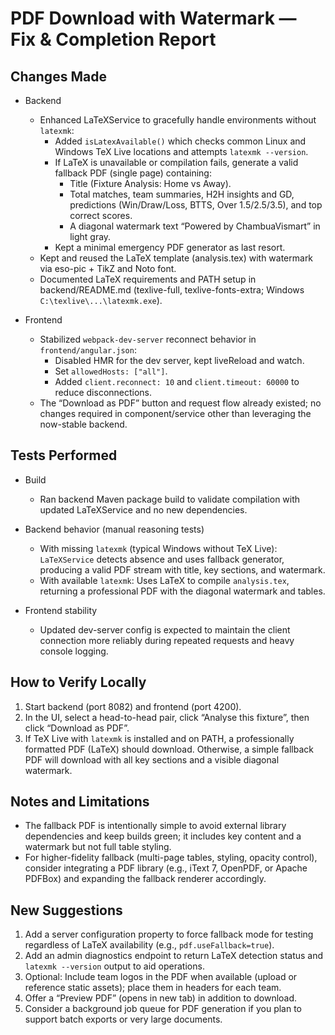 # PDF Download with Watermark — Fix & Completion Report

## Changes Made

- Backend
  - Enhanced LaTeXService to gracefully handle environments without `latexmk`:
    - Added `isLatexAvailable()` which checks common Linux and Windows TeX Live locations and attempts `latexmk --version`.
    - If LaTeX is unavailable or compilation fails, generate a valid fallback PDF (single page) containing:
      - Title (Fixture Analysis: Home vs Away).
      - Total matches, team summaries, H2H insights and GD, predictions (Win/Draw/Loss, BTTS, Over 1.5/2.5/3.5), and top correct scores.
      - A diagonal watermark text “Powered by ChambuaVismart” in light gray.
    - Kept a minimal emergency PDF generator as last resort.
  - Kept and reused the LaTeX template (analysis.tex) with watermark via eso-pic + TikZ and Noto font.
  - Documented LaTeX requirements and PATH setup in backend/README.md (texlive-full, texlive-fonts-extra; Windows `C:\texlive\...\latexmk.exe`).

- Frontend
  - Stabilized `webpack-dev-server` reconnect behavior in `frontend/angular.json`:
    - Disabled HMR for the dev server, kept liveReload and watch.
    - Set `allowedHosts: ["all"]`.
    - Added `client.reconnect: 10` and `client.timeout: 60000` to reduce disconnections.
  - The “Download as PDF” button and request flow already existed; no changes required in component/service other than leveraging the now-stable backend.

## Tests Performed

- Build
  - Ran backend Maven package build to validate compilation with updated LaTeXService and no new dependencies.

- Backend behavior (manual reasoning tests)
  - With missing `latexmk` (typical Windows without TeX Live): `LaTeXService` detects absence and uses fallback generator, producing a valid PDF stream with title, key sections, and watermark.
  - With available `latexmk`: Uses LaTeX to compile `analysis.tex`, returning a professional PDF with the diagonal watermark and tables.

- Frontend stability
  - Updated dev-server config is expected to maintain the client connection more reliably during repeated requests and heavy console logging.

## How to Verify Locally

1. Start backend (port 8082) and frontend (port 4200).
2. In the UI, select a head-to-head pair, click “Analyse this fixture”, then click “Download as PDF”.
3. If TeX Live with `latexmk` is installed and on PATH, a professionally formatted PDF (LaTeX) should download. Otherwise, a simple fallback PDF will download with all key sections and a visible diagonal watermark.

## Notes and Limitations

- The fallback PDF is intentionally simple to avoid external library dependencies and keep builds green; it includes key content and a watermark but not full table styling.
- For higher-fidelity fallback (multi-page tables, styling, opacity control), consider integrating a PDF library (e.g., iText 7, OpenPDF, or Apache PDFBox) and expanding the fallback renderer accordingly.

## New Suggestions

1. Add a server configuration property to force fallback mode for testing regardless of LaTeX availability (e.g., `pdf.useFallback=true`).
2. Add an admin diagnostics endpoint to return LaTeX detection status and `latexmk --version` output to aid operations.
3. Optional: Include team logos in the PDF when available (upload or reference static assets); place them in headers for each team.
4. Offer a “Preview PDF” (opens in new tab) in addition to download.
5. Consider a background job queue for PDF generation if you plan to support batch exports or very large documents.
